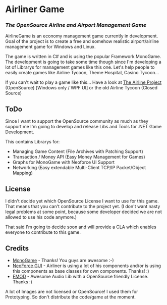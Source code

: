 # Airliner Game

### *The OpenSource Airline and Airport Management Game*

AirlineGame is an economy management game currently in development. Goal of the project is to create a free and somehow realistic airport/airline management game for Windows and Linux.

The game is written in C# and is using the popular Framework MonoGame. The development is going to take some time though since I'm developing a lot of Librarys for management games like this one. Let's help people to easily create games like Airline Tycoon, Theme Hospital, Casino Tycoon...

If you can't wait to play a game like this... Have a look at [The Airline Project](http://theairlineproject.com) (OpenSource) [Windows only / WPF UI] or the old Airline Tycoon (Closed Source)

## ToDo

Since I want to support the OpenSource community as much as they support me I'm going to develop and release Libs and Tools for .NET Game Development.

This contains Librarys for:

* Managing Game Content (File Archives with Patching Support)
* Transaction / Money API (Easy Money Management for Games)
* Graphs for MonoGame with Neoforce UI Support
* Networking (Easy extendable Multi-Client TCP/IP Packet/Object Mapping)

## License

I didn't decide yet which OpenSource License I want to use for this game. That means that you can't contribute to the project yet. (I don't want nasty legal problems at some point, because some developer decided we are not allowed to use his code anymore.)

That said I'm going to decide soon and will provide a CLA which enables everyone to contribute to this game.

## Credits

* [MonoGame](https://github.com/mono/MonoGame) - Thanks! You guys are awesome :-)
* [NeoForce GUI](https://github.com/NeoforceControls/Neoforce-Mono) - Airliner is using a lot of his components and/or is using this components as base classes for own components. Thanks! :)
* [FMOD](http://www.fmod.com) - Awesome Audio Lib with a OpenSource friendly License. Thanks :)

A lot of Images are not licensed or OpenSource! I used them for Prototyping. So don't distribute the code/game at the moment.